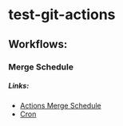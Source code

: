 # test-git-actions

## Workflows: 

### **Merge Schedule**

##### Links:
- [Actions Merge Schedule](https://github.com/marketplace/actions/merge-schedule)
- [Cron](https://crontab.guru/every-hour)